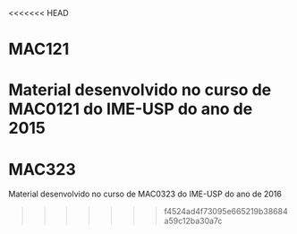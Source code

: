 <<<<<<< HEAD
# MAC121
Material desenvolvido no curso de MAC0121 do IME-USP do ano de 2015
=======
# MAC323
Material desenvolvido no curso de MAC0323 do IME-USP do ano de 2016
>>>>>>> f4524ad4f73095e665219b38684a59c12ba30a7c
